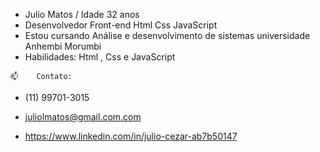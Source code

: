 -    Julio Matos /  Idade 32 anos 
-    Desenvolvedor Front-end Html Css JavaScript
-    Estou cursando Análise e desenvolvimento de sistemas universidade Anhembi Morumbi 
-    Habilidades: Html , Css e JavaScript
     
    📫    Contato:
-   (11) 99701-3015

-  juliolmatos@gmail.com.com

-  https://www.linkedin.com/in/julio-cezar-ab7b50147

<!---
JULIO-Cezarr/JULIO-Cezarr is a ✨ special ✨ repository because its `README.md` (this file) appears on your GitHub profile.
You can click the Preview link to take a look at your changes.
--->
